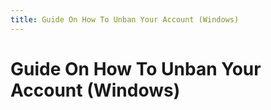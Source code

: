 ```yaml
---
title: Guide On How To Unban Your Account (Windows)
---
```


# Guide On How To Unban Your Account (Windows)

<xgplayer url="https://dl.openm.tech/guides/unban/video.webm" />
